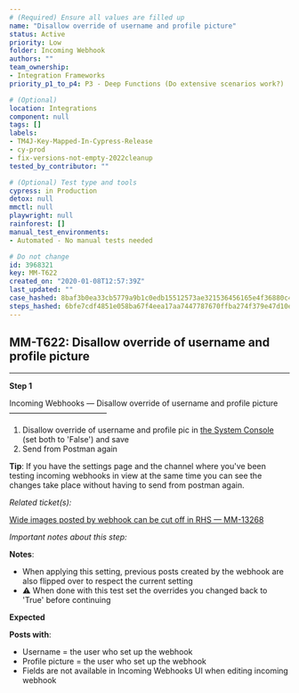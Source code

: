 ```yaml
---
# (Required) Ensure all values are filled up
name: "Disallow override of username and profile picture"
status: Active
priority: Low
folder: Incoming Webhook
authors: ""
team_ownership:
- Integration Frameworks
priority_p1_to_p4: P3 - Deep Functions (Do extensive scenarios work?)

# (Optional)
location: Integrations
component: null
tags: []
labels:
- TM4J-Key-Mapped-In-Cypress-Release
- cy-prod
- fix-versions-not-empty-2022cleanup
tested_by_contributor: ""

# (Optional) Test type and tools
cypress: in Production
detox: null
mmctl: null
playwright: null
rainforest: []
manual_test_environments:
- Automated - No manual tests needed

# Do not change
id: 3968321
key: MM-T622
created_on: "2020-01-08T12:57:39Z"
last_updated: ""
case_hashed: 8baf3b0ea33cb5779a9b1c0edb15512573ae321536456165e4f36880c49a3be45386ef8b33bc437e9a9ae9eb303e0ac0
steps_hashed: 6bfe7cdf4851e058ba67f4eea17aa7447787670ffba274f379e47d10eca1e74315be870b5ff4aa96ce903e6f8eb8de87
---
```


<!-- (Auto-generated) Based on frontmatter's "key" and "name" -->

## MM-T622: Disallow override of username and profile picture

---

**Step 1**

Incoming Webhooks — Disallow override of username and profile picture\
–––––––––––––––––––––––––

1. Disallow override of username and profile pic in [the System Console](https://postgres.test.mattermost.com/admin_console/integrations/integration_management) (set both to 'False') and save
2. Send from Postman again

**Tip**: If you have the settings page and the channel where you've been testing incoming webhooks in view at the same time you can see the changes take place without having to send from postman again.

_Related ticket(s):_

[Wide images posted by webhook can be cut off in RHS — MM-13268](https://mattermost.atlassian.net/browse/MM-13268)

_Important notes about this step:_

**Notes**:

- When applying this setting, previous posts created by the webhook are also flipped over to respect the current setting
- ⚠️ When done with this test set the overrides you changed back to 'True' before continuing

**Expected**

**Posts with**:

- Username = the user who set up the webhook
- Profile picture = the user who set up the webhook
- Fields are not available in Incoming Webhooks UI when editing incoming webhook
